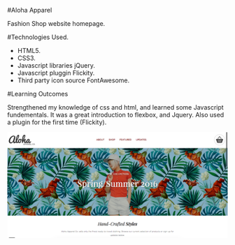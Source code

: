#Aloha Apparel 

Fashion Shop website homepage. 

#Technologies Used.

- HTML5.
- CSS3.
- Javascript libraries jQuery.
- Javascript pluggin Flickity.
- Third party icon source FontAwesome.

#Learning Outcomes

Strengthened my knowledge of css and html, and learned some Javascript fundementals.
It was a great introduction to flexbox, and Jquery. Also used a plugin for the first time
(Flickity).

![alt tag](images/screenshot.png)
